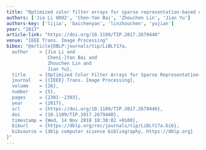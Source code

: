 ```yaml
---
title: "Optimized color filter arrays for sparse representation-based demosaicking"
authors: ['Jia Li 0002', 'Chen-Yan Bai', 'Zhouchen Lin', 'Jian Yu']
authors-key: ['lijia', 'baichenyan', 'linzhouchen', 'yujian']
year: "2017"
article-link: "https://doi.org/10.1109/TIP.2017.2679440"
venue: "IEEE Trans. Image Processing"
bibex: "@article{DBLP:journals/tip/LiBLY17a,
  author    = {Jia Li and
               Chen{-}Yan Bai and
               Zhouchen Lin and
               Jian Yu},
  title     = {Optimized Color Filter Arrays for Sparse Representation-Based Demosaicking},
  journal   = {{IEEE} Trans. Image Processing},
  volume    = {26},
  number    = {5},
  pages     = {2381--2393},
  year      = {2017},
  url       = {https://doi.org/10.1109/TIP.2017.2679440},
  doi       = {10.1109/TIP.2017.2679440},
  timestamp = {Wed, 14 Nov 2018 10:38:02 +0100},
  biburl    = {https://dblp.org/rec/journals/tip/LiBLY17a.bib},
  bibsource = {dblp computer science bibliography, https://dblp.org}
}"
---
```

